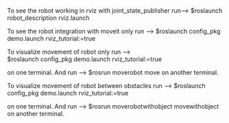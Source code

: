 To see the robot working in rviz with joint_state_publisher run-->
  $roslaunch robot_description rviz.launch
  
To see the robot integration with moveit only run -->
	$roslaunch config_pkg demo.launch rviz_tutorial:=true
  
To visualize movement of robot only run -->  
    $roslaunch config_pkg demo.launch rviz_tutorial:=true
    
  on one terminal. And run --> $rosrun moverobot move
  on another terminal.
  
To visualize movement of robot between obstacles run -->
      $roslaunch config_pkg demo.launch rviz_tutorial:=true
      
  on one terminal. And run -->
	    $rosrun moverobotwithobject movewithobject
  on another terminal.

